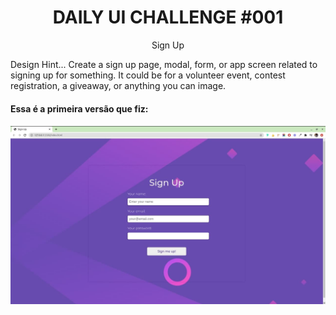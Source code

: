 <h1 align="center">DAILY UI CHALLENGE #001 </h1>

<p align="center">Sign Up</p>
 

Design Hint...
Create a sign up page, modal, form, or app screen related to signing up for something. It could be for a volunteer event, contest registration, a giveaway, or anything you can image.

<h4> Essa é a primeira versão que fiz: <h4>
<img src="./001.jpeg">
